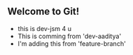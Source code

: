 ## Welcome to Git! 

- this is dev-jsm 4 u
- This is comming from 'dev-aaditya'
- I'm adding this from 'feature-branch'
